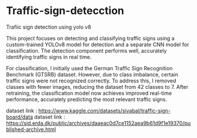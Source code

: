# Traffic-sign-detecction
Trafiic sign detection using yolo v8

This project focuses on detecting and classifying traffic signs using a custom-trained YOLOv8 model for detection and a separate CNN model for classification. The detection component performs well, accurately identifying traffic signs in real time.

For classification, I initially used the German Traffic Sign Recognition Benchmark (GTSRB) dataset. However, due to class imbalance, certain traffic signs were not recognized correctly. To address this, I removed classes with fewer images, reducing the dataset from 42 classes to 7. After retraining, the classification model now achieves improved real-time performance, accurately predicting the most relevant traffic signs.

dataset link : https://www.kaggle.com/datasets/sivabal/traffic-sign-board/data
dataset link : https://sid.erda.dk/public/archives/daaeac0d7ce1152aea9b61d9f1e19370/published-archive.html

